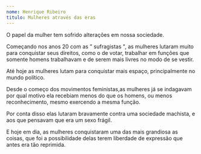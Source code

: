```yaml
---
nome: Henrique Ribeiro
titulo: Mulheres através das eras
---
```


O papel da mulher tem sofrido alterações em nossa sociedade.

Começando nos anos 20 com as " sufragistas ", as mulheres lutaram muito para conquistar seus direitos, como o de votar, trabalhar em funções que somente homens trabalhavam e de serem mais livres no modo de se vestir.

Até hoje as mulheres lutam para conquistar mais espaço, principalmente no mundo político.

Desde o começo dos movimentos feministas,as mulheres já se indagavam por qual motivo ela recebiam menos do que os homens, ou menos reconhecimento, mesmo exercendo a mesma função.

Por conta disso elas lutaram bravamente contra uma sociedade machista, e aos que pensavam que era um sexo frágil.

E hoje em dia, as mulheres conquistaram uma das mais grandiosa as coisas, que foi a possibilidade delas terem liberdade de expressão que antes era tão reprimida.